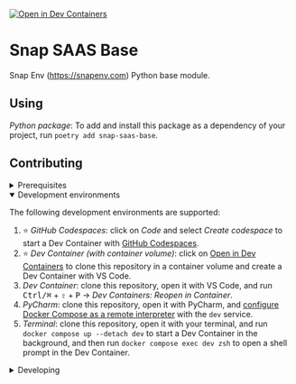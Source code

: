 [![Open in Dev Containers](https://img.shields.io/static/v1?label=Dev%20Containers&message=Open&color=blue&logo=visualstudiocode)](https://vscode.dev/redirect?url=vscode://ms-vscode-remote.remote-containers/cloneInVolume?url=https://github.com/orgs/snapenv/snap-saas-base)

# Snap SAAS Base

Snap Env (https://snapenv.com) Python base module.

## Using

_Python package_: To add and install this package as a dependency of your project, run `poetry add snap-saas-base`.

## Contributing

<details>
<summary>Prerequisites</summary>

<details>
<summary>1. Set up Git to use SSH</summary>

1. [Generate an SSH key](https://docs.github.com/en/authentication/connecting-to-github-with-ssh/generating-a-new-ssh-key-and-adding-it-to-the-ssh-agent#generating-a-new-ssh-key) and [add the SSH key to your GitHub account](https://docs.github.com/en/authentication/connecting-to-github-with-ssh/adding-a-new-ssh-key-to-your-github-account).
1. Configure SSH to automatically load your SSH keys:
    ```sh
    cat << EOF >> ~/.ssh/config
    Host *
      AddKeysToAgent yes
      IgnoreUnknown UseKeychain
      UseKeychain yes
    EOF
    ```

</details>

<details>
<summary>2. Install Docker</summary>

1. [Install Docker Desktop](https://www.docker.com/get-started).
    - Enable _Use Docker Compose V2_ in Docker Desktop's preferences window.
    - _Linux only_:
        - Export your user's user id and group id so that [files created in the Dev Container are owned by your user](https://github.com/moby/moby/issues/3206):
            ```sh
            cat << EOF >> ~/.bashrc
            export UID=$(id --user)
            export GID=$(id --group)
            EOF
            ```

</details>

<details>
<summary>3. Install VS Code or PyCharm</summary>

1. [Install VS Code](https://code.visualstudio.com/) and [VS Code's Dev Containers extension](https://marketplace.visualstudio.com/items?itemName=ms-vscode-remote.remote-containers). Alternatively, install [PyCharm](https://www.jetbrains.com/pycharm/download/).
2. _Optional:_ install a [Nerd Font](https://www.nerdfonts.com/font-downloads) such as [FiraCode Nerd Font](https://github.com/ryanoasis/nerd-fonts/tree/master/patched-fonts/FiraCode) and [configure VS Code](https://github.com/tonsky/FiraCode/wiki/VS-Code-Instructions) or [configure PyCharm](https://github.com/tonsky/FiraCode/wiki/Intellij-products-instructions) to use it.

</details>

<details>
<summary>4. Install OpenCommit</summary>

1. [Install OpenCommit](https://github.com/di-sukharev/opencommit). Open a new shell window and execute the following commands:
    ```sh
    npm install -g opencommit
    oco config set OCO_OPENAI_API_KEY=sk-N...
    oco config set OCO_MODEL=gpt-4
    oco config set OCO_EMOJI=true
    ```

</details>

<details>
<summary>5. Install gpt4docstrings (dont install until tool upgrade to use new openai API client)</summary>

1. [Install gpt4docstrings](https://github.com/MichaelisTrofficus/gpt4docstrings). In the directory of the project and with poetry activated, execute the following commands:
    ```sh
    poetry add --group dev gpt4docstrings
    ```
2. _Optional:_ Test the command:
    ```sh
    OPENAI_API_KEY=sk-N... gpt4docstrings -w src/api.py
    ```
    - Check _src/snap_saas_base/api.py_ to see the generated docstring.

</details>

<details>
<summary>6. Install aider</summary>

1. [Install aider](https://github.com/paul-gauthier/aider). In the directory of the project and with poetry activated, execute the following commands:
    ```sh
    poetry add --group dev aider-chat
    ```
2. _Optional:_ Test the command:
    ```sh
    OPENAI_API_KEY=sk-N... aider --no-auto-commits 
    ```
    - After aider is loaded, use `/help` to see avaiable commands and check [aider project(https://github.com/paul-gauthier/aider) to understand this tool.
</details>

<details>
<summary>7. Install cz-conventional-gitmoji</summary>

1. [Install cz-conventional-gitmoji](https://github.com/ljnsn/cz-conventional-gitmoji). In the directory of the project and with poetry activated, execute the following commands:
    ```sh
    poetry add --group dev cz-conventional-gitmoji
    ```
2. _Optional:_ Test the command:
    ```sh
    cz commit
    ```

</details>

</details>

<details open>
<summary>Development environments</summary>

The following development environments are supported:

1. ⭐️ _GitHub Codespaces_: click on _Code_ and select _Create codespace_ to start a Dev Container with [GitHub Codespaces](https://github.com/features/codespaces).
1. ⭐️ _Dev Container (with container volume)_: click on [Open in Dev Containers](https://vscode.dev/redirect?url=vscode://ms-vscode-remote.remote-containers/cloneInVolume?url=https://github.com/snapenv/snap-saas-base) to clone this repository in a container volume and create a Dev Container with VS Code.
1. _Dev Container_: clone this repository, open it with VS Code, and run <kbd>Ctrl/⌘</kbd> + <kbd>⇧</kbd> + <kbd>P</kbd> → _Dev Containers: Reopen in Container_.
1. _PyCharm_: clone this repository, open it with PyCharm, and [configure Docker Compose as a remote interpreter](https://www.jetbrains.com/help/pycharm/using-docker-compose-as-a-remote-interpreter.html#docker-compose-remote) with the `dev` service.
1. _Terminal_: clone this repository, open it with your terminal, and run `docker compose up --detach dev` to start a Dev Container in the background, and then run `docker compose exec dev zsh` to open a shell prompt in the Dev Container.

</details>

<details>
<summary>Developing</summary>

- This project follows the [Conventional Commits](https://www.conventionalcommits.org/) standard to automate [Semantic Versioning](https://semver.org/) and [Keep A Changelog](https://keepachangelog.com/) with [Commitizen](https://github.com/commitizen-tools/commitizen).
- Run `poe` from within the development environment to print a list of [Poe the Poet](https://github.com/nat-n/poethepoet) tasks available to run on this project.
- Run `poetry add {package}` from within the development environment to install a run time dependency and add it to `pyproject.toml` and `poetry.lock`. Add `--group test` or `--group dev` to install a CI or development dependency, respectively.
- Run `poetry update` from within the development environment to upgrade all dependencies to the latest versions allowed by `pyproject.toml`.
- Run `cz --name cz_gitmoji commit` so commit files using conventional commits with emojis.
- Run `cz --name cz_gitmoji bump --changelog` to bump the package's version, update the `CHANGELOG.md`, and create a git tag.
- Run `git push --tags` to push the new tag to github.

</details>
